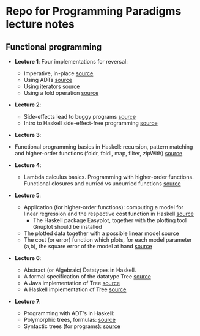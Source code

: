 # Repo for Programming Paradigms lecture notes

## Functional programming

* **Lecture 1**: Four implementations for reversal:
  * Imperative, in-place [source](https://github.com/pdmatei/pp2020/blob/master/L01/V1.java)
  * Using ADTs [source](https://github.com/pdmatei/pp2020/blob/master/L01/TDA.java)
  * Using iterators [source](https://github.com/pdmatei/pp2020/blob/master/L01/V3.java)
  * Using a fold operation [source](https://github.com/pdmatei/pp2020/blob/master/L01/V4.java)
* **Lecture 2**: 
  * Side-effects lead to buggy programs [source](https://github.com/pdmatei/pp2020/blob/master/L02/RefTr.java)
  * Intro to Haskell side-effect-free programming [source](https://github.com/pdmatei/pp2020/blob/master/L02/c02.hs)

 * **Lecture 3**:
  * Functional programming basics in Haskell: recursion, pattern matching and higher-order functions (foldr, foldl, map, filter, zipWith) [source](https://github.com/pdmatei/pp2020/blob/master/L03/c03.hs)

* **Lecture 4**:
  * Lambda calculus basics. Programming with higher-order functions. Functional closures and curried vs uncurried functions [source](https://github.com/pdmatei/pp2020/blob/master/L04/c04.hs)

* **Lecture 5**:
  * Application (for higher-order functions): computing a model for linear regression and the respective cost function in Haskell [source](https://github.com/pdmatei/pp2020/blob/master/L05/c05.hs)
    * The Haskell package Easyplot, together with the plotting tool Gnuplot should be installed
  * The plotted data together with a possible linear model [source](https://github.com/pdmatei/pp2020/blob/master/L05/model-1.png)
  * The cost (or error) function which plots, for each model parameter (a,b), the square error of the model at hand [source](https://github.com/pdmatei/pp2020/blob/master/L05/error.png)

* **Lecture 6**:
  * Abstract (or Algebraic) Datatypes in Haskell.
  * A formal specification of the datatype Tree [source](https://github.com/pdmatei/pp2020/blob/master/L06/Tree.tda) 
  * A Java implementation of Tree [source](https://github.com/pdmatei/pp2020/blob/master/L06/Trees.java)
  * A Haskell implementation of Tree [source](https://github.com/pdmatei/pp2020/blob/master/L06/Tree.hs)  

* **Lecture 7**:
  * Programming with ADT's in Haskell:
  * Polymorphic trees, formulas: [source](https://github.com/pdmatei/pp2020/blob/master/L07/formula.hs)
  * Syntactic trees (for programs): [source](https://github.com/pdmatei/pp2020/blob/master/L07/prog_without_check.tda)  

